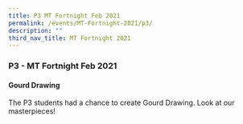 ```yaml
---
title: P3 MT Fortnight Feb 2021
permalink: /events/MT-Fortnight-2021/p3/
description: ""
third_nav_title: MT Fortnight 2021
---
```

### P3 - MT Fortnight Feb 2021

#### Gourd Drawing

The P3 students had a chance to create Gourd Drawing. Look at our masterpieces!


